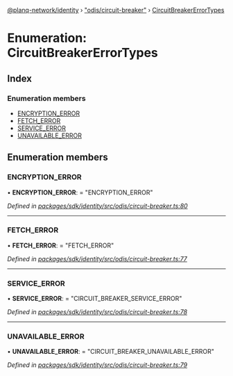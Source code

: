 [@planq-network/identity](../README.md) › ["odis/circuit-breaker"](../modules/_odis_circuit_breaker_.md) › [CircuitBreakerErrorTypes](_odis_circuit_breaker_.circuitbreakererrortypes.md)

# Enumeration: CircuitBreakerErrorTypes

## Index

### Enumeration members

* [ENCRYPTION_ERROR](_odis_circuit_breaker_.circuitbreakererrortypes.md#encryption_error)
* [FETCH_ERROR](_odis_circuit_breaker_.circuitbreakererrortypes.md#fetch_error)
* [SERVICE_ERROR](_odis_circuit_breaker_.circuitbreakererrortypes.md#service_error)
* [UNAVAILABLE_ERROR](_odis_circuit_breaker_.circuitbreakererrortypes.md#unavailable_error)

## Enumeration members

###  ENCRYPTION_ERROR

• **ENCRYPTION_ERROR**: = "ENCRYPTION_ERROR"

*Defined in [packages/sdk/identity/src/odis/circuit-breaker.ts:80](https://github.com/planq-network/planq-sdk/blob/master/packages/sdk/identity/src/odis/circuit-breaker.ts#L80)*

___

###  FETCH_ERROR

• **FETCH_ERROR**: = "FETCH_ERROR"

*Defined in [packages/sdk/identity/src/odis/circuit-breaker.ts:77](https://github.com/planq-network/planq-sdk/blob/master/packages/sdk/identity/src/odis/circuit-breaker.ts#L77)*

___

###  SERVICE_ERROR

• **SERVICE_ERROR**: = "CIRCUIT_BREAKER_SERVICE_ERROR"

*Defined in [packages/sdk/identity/src/odis/circuit-breaker.ts:78](https://github.com/planq-network/planq-sdk/blob/master/packages/sdk/identity/src/odis/circuit-breaker.ts#L78)*

___

###  UNAVAILABLE_ERROR

• **UNAVAILABLE_ERROR**: = "CIRCUIT_BREAKER_UNAVAILABLE_ERROR"

*Defined in [packages/sdk/identity/src/odis/circuit-breaker.ts:79](https://github.com/planq-network/planq-sdk/blob/master/packages/sdk/identity/src/odis/circuit-breaker.ts#L79)*
